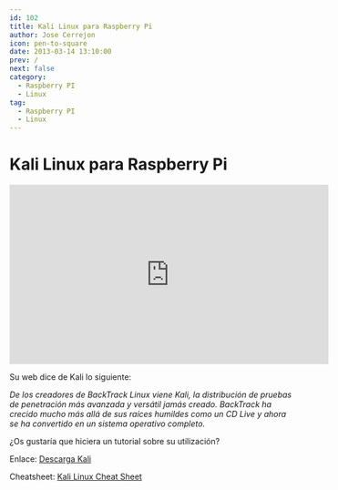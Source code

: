 ```yaml
---
id: 102
title: Kali Linux para Raspberry Pi
author: Jose Cerrejon
icon: pen-to-square
date: 2013-03-14 13:10:00
prev: /
next: false
category:
  - Raspberry PI
  - Linux
tag:
  - Raspberry PI
  - Linux
---
```


# Kali Linux para Raspberry Pi

<iframe width="560" height="315" src="http://www.youtube.com/embed/U0TrBdOSaGg" frameborder="0" allowfullscreen></iframe>

Su web dice de Kali lo siguiente:

*De los creadores de BackTrack Linux viene Kali, la distribución de pruebas de penetración más avanzada y versátil jamás creado. BackTrack ha crecido mucho más allá de sus raíces humildes como un CD Live y ahora se ha convertido en un sistema operativo completo.*

¿Os gustaría que hiciera un tutorial sobre su utilización?

Enlace: [Descarga Kali](http://www.kali.org/downloads/)

Cheatsheet: [Kali Linux Cheat Sheet](https://comparite.ch/kalics)